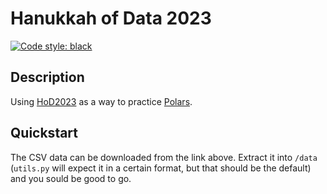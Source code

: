 # Hanukkah of Data 2023

[![Code style: black](https://img.shields.io/badge/code%20style-black-000000.svg)](https://github.com/psf/black)

## Description

Using [HoD2023](https://hanukkah.bluebird.sh/5784/) as a way to practice [Polars](https://github.com/pola-rs/polars).

## Quickstart

The CSV data can be downloaded from the link above.  Extract it into `/data` (`utils.py` will expect it in a certain format, but that should be the default) and you sould be good to go.
